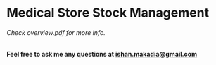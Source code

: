 # Medical Store Stock Management
###### Check *overview.pdf* for more info.
#### Feel free to ask me any questions at ishan.makadia@gmail.com

